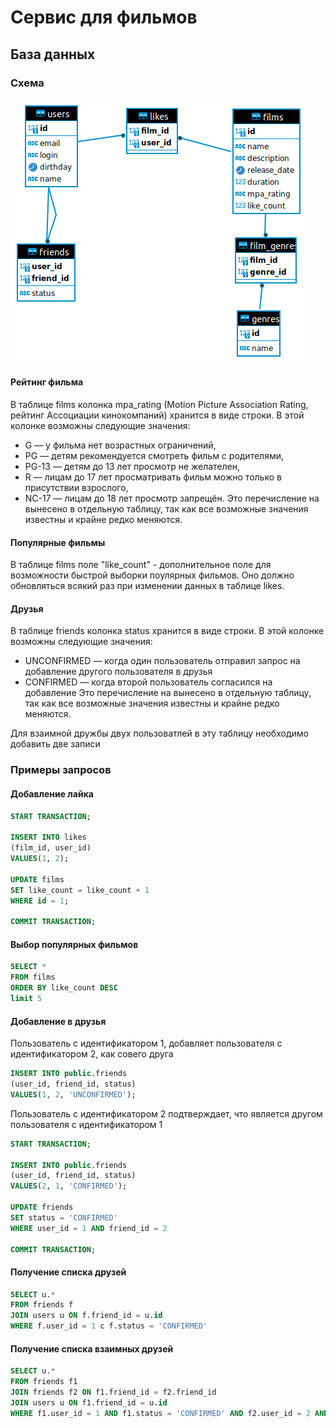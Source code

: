 # Сервис для фильмов

## База данных

### Схема
![schema](/docs/schema.png)

#### Рейтинг фильма

В таблице films колонка mpa_rating (Motion Picture Association Rating, рейтинг Ассоциации кинокомпаний) хранится в виде строки.
В этой колонке возможны следующие значения:
- G — у фильма нет возрастных ограничений,
- PG — детям рекомендуется смотреть фильм с родителями,
- PG-13 — детям до 13 лет просмотр не желателен,
- R — лицам до 17 лет просматривать фильм можно только в присутствии взрослого,
- NC-17 — лицам до 18 лет просмотр запрещён.
Это перечисление на вынесено в отдельную таблицу, так как все возможные значения известны и крайне редко меняются.

#### Популярные фильмы

В таблице films поле "like_count" - дополнительное поле для возможности быстрой выборки поулярных фильмов. Оно должно обновляться всякий раз при изменении данных в таблице likes. 

#### Друзья

В таблице friends колонка status хранится в виде строки.
В этой колонке возможны следующие значения:
- UNCONFIRMED — когда один пользователь отправил запрос на добавление другого пользователя в друзья
- CONFIRMED — когда второй пользователь согласился на добавление
Это перечисление на вынесено в отдельную таблицу, так как все возможные значения известны и крайне редко меняются.

Для взаимной дружбы двух пользоватлей в эту таблицу необходимо добавить две записи


### Примеры запросов

#### Добавление лайка

```sql
START TRANSACTION;

INSERT INTO likes
(film_id, user_id)
VALUES(1, 2);

UPDATE films
SET like_count = like_count + 1
WHERE id = 1;

COMMIT TRANSACTION;
```
#### Выбор популярных фильмов

```sql
SELECT *
FROM films 
ORDER BY like_count DESC
limit 5
```

#### Добавление в друзья

Пользователь с идентификатором 1, добавляет пользователя с идентификатором 2, как совего друга
```sql
INSERT INTO public.friends
(user_id, friend_id, status)
VALUES(1, 2, 'UNCONFIRMED');
```

Пользователь с идентификатором 2 подтверждает, что является другом пользователя с идентификатором 1

```sql
START TRANSACTION;

INSERT INTO public.friends
(user_id, friend_id, status)
VALUES(2, 1, 'CONFIRMED');

UPDATE friends
SET status = 'CONFIRMED'
WHERE user_id = 1 AND friend_id = 2

COMMIT TRANSACTION;
```

#### Получение списка друзей

```sql
SELECT u.*
FROM friends f
JOIN users u ON f.friend_id = u.id 
WHERE f.user_id = 1 c f.status = 'CONFIRMED'
```

#### Получение списка взаимных друзей

```sql
SELECT u.*
FROM friends f1
JOIN friends f2 ON f1.friend_id = f2.friend_id
JOIN users u ON f1.friend_id = u.id 
WHERE f1.user_id = 1 AND f1.status = 'CONFIRMED' AND f2.user_id = 2 AND f2.status = 'CONFIRMED'
```



